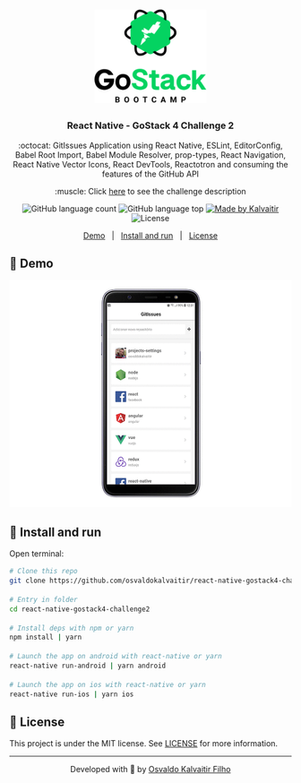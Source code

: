 <h1 align="center">
    <img src="/.github/assets/logo.png"
    width="200px"
    alt="Logo" />
</h1>

<h3 align="center">
  React Native - GoStack 4 Challenge 2
</h3>

<p align="center">
  :octocat: GitIssues Application using React Native, ESLint, EditorConfig, Babel Root Import, Babel Module Resolver, prop-types, React Navigation, React Native Vector Icons, React DevTools, Reactotron and consuming the features of the GitHub API
</p>

<p align="center">
  :muscle: Click <a href="/.github/docs/challenge.md">here</a> to see the challenge description
</p>

<p align="center">
  <img alt="GitHub language count" src="https://img.shields.io/github/languages/count/osvaldokalvaitir/react-native-gostack4-challenge2.svg?color=00A83A">

  <img alt="GitHub language top" src="https://img.shields.io/github/languages/top/osvaldokalvaitir/react-native-gostack4-challenge2.svg?color=00A83A">

  <a href="https://kalvaitir.com/">
    <img alt="Made by Kalvaitir" src="https://img.shields.io/badge/made%20by-Kalvaitir-00A83A">
  </a>

  <img alt="License" src="https://img.shields.io/badge/license-MIT-00A83A">
</p>

<p align="center">
  <a href="#iphone-demo">Demo</a>&nbsp;&nbsp;&nbsp;|&nbsp;&nbsp;&nbsp;<a href="#wrench-install-and-run">Install and run</a>&nbsp;&nbsp;&nbsp;|&nbsp;&nbsp;&nbsp;<a href="#memo-license">License</a>
</p>

## :iphone: Demo

![Demo](/.github/assets/demo.gif)

## :wrench: Install and run

Open terminal:

```sh
# Clone this repo
git clone https://github.com/osvaldokalvaitir/react-native-gostack4-challenge2

# Entry in folder
cd react-native-gostack4-challenge2

# Install deps with npm or yarn
npm install | yarn

# Launch the app on android with react-native or yarn
react-native run-android | yarn android

# Launch the app on ios with react-native or yarn
react-native run-ios | yarn ios
```

## :memo: License

This project is under the MIT license. See [LICENSE](/LICENSE) for more information.

---

<p align="center">
Developed with 💚 by <a href="https://www.linkedin.com/in/osvaldokalvaitir">Osvaldo Kalvaitir Filho</a>
</p>
